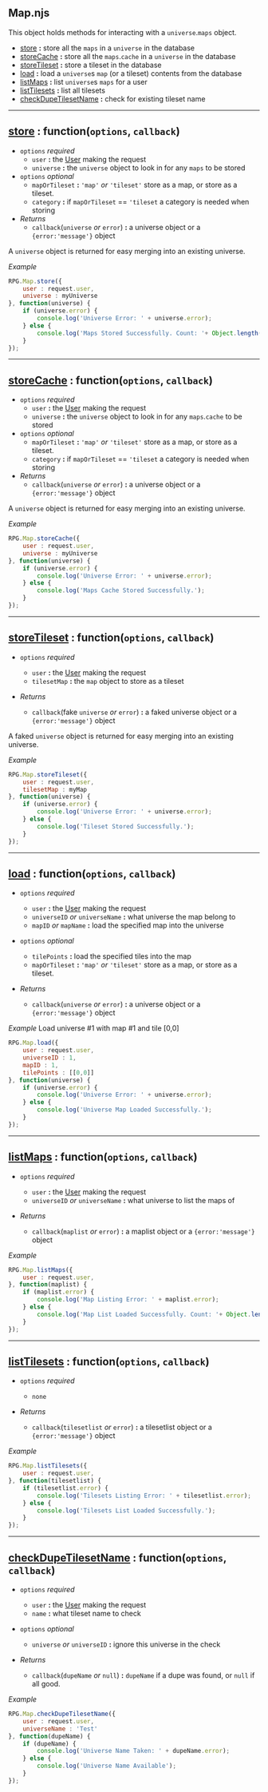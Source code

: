 Map.njs
---

This object holds methods for interacting with a `universe`.`maps` object.

* [store](#store) **:** store all the `maps` in a `universe` in the database
* [storeCache](#storeCache) **:** store all the `maps`.`cache` in a `universe` in the database
* [storeTileset](#storeTileset) **:** store a tileset in the database
* [load](#load) **:** load a `universe`s `map` (or a tileset) contents from the database
* [listMaps](#listMaps) **:** list `universe`s `maps` for a user
* [listTilesets](#listTilesets) **:** list all tilesets
* [checkDupeTilesetName](#checkDupeTilesetName) **:** check for existing tileset name

---

<a name="store"></a>

## [store](#store) : function(`options`, `callback`)

* `options` *required*
    * `user` **:** the [User](#) making the request
    * `universe` **:** the `universe` object to look in for any `maps` to be stored
* `options` *optional*
    * `mapOrTileset` **:** `'map'` *or* `'tileset'` store as a map, or store as a tileset.
    * `category` **:** if `mapOrTileset` == `'tileset` a category is needed when storing
* *Returns*
    * `callback`(`universe` *or* `error`) **:** a universe object or a `{error:'message'}` object

A `universe` object is returned for easy merging into an existing universe.

*Example*

```javascript
RPG.Map.store({
    user : request.user,
    universe : myUniverse
}, function(universe) {
    if (universe.error) {
        console.log('Universe Error: ' + universe.error);
    } else {
        console.log('Maps Stored Successfully. Count: '+ Object.length(universe.maps));
    }
});
```

---

<a name="storeCache"></a>

## [storeCache](#storeCache) : function(`options`, `callback`)

* `options` *required*
    * `user` **:** the [User](#) making the request
    * `universe` **:** the `universe` object to look in for any `maps`.`cache` to be stored
* `options` *optional*
    * `mapOrTileset` **:** `'map'` *or* `'tileset'` store as a map, or store as a tileset.
    * `category` **:** if `mapOrTileset` == `'tileset` a category is needed when storing
* *Returns*
    * `callback`(`universe` *or* `error`) **:** a universe object or a `{error:'message'}` object

A `universe` object is returned for easy merging into an existing universe.

*Example*

```javascript
RPG.Map.storeCache({
    user : request.user,
    universe : myUniverse
}, function(universe) {
    if (universe.error) {
        console.log('Universe Error: ' + universe.error);
    } else {
        console.log('Maps Cache Stored Successfully.');
    }
});
```

---

<a name="storeTileset"></a>

## [storeTileset](#storeTileset) : function(`options`, `callback`)

* `options` *required*
    * `user` **:** the [User](#) making the request
    * `tilesetMap` **:** the `map` object to store as a tileset

* *Returns*
    * `callback`(fake `universe` *or* `error`) **:** a faked universe object or a `{error:'message'}` object

A faked `universe` object is returned for easy merging into an existing universe.

*Example*

```javascript
RPG.Map.storeTileset({
    user : request.user,
    tilesetMap : myMap
}, function(universe) {
    if (universe.error) {
        console.log('Universe Error: ' + universe.error);
    } else {
        console.log('Tileset Stored Successfully.');
    }
});
```


---

<a name="load"></a>

## [load](#load) : function(`options`, `callback`)

* `options` *required*
    * `user` **:** the [User](#) making the request
    * `universeID` *or* `universeName` **:** what universe the map belong to
    * `mapID` *or* `mapName` **:** load the specified map into the universe

* `options` *optional*
    * `tilePoints` **:** load the specified tiles into the map
    * `mapOrTileset` **:** `'map'` *or* `'tileset'` store as a map, or store as a tileset.


* *Returns*
    * `callback`(`universe` *or* `error`) **:** a universe object or a `{error:'message'}` object

*Example* Load universe #1 with map #1 and tile [0,0]

```javascript
RPG.Map.load({
    user : request.user,
    universeID : 1,
    mapID : 1,
    tilePoints : [[0,0]]
}, function(universe) {
    if (universe.error) {
        console.log('Universe Error: ' + universe.error);
    } else {
        console.log('Universe Map Loaded Successfully.');
    }
});
```

---

<a name="listMaps"></a>

## [listMaps](#listMaps) : function(`options`, `callback`)

* `options` *required*
    * `user` **:** the [User](#) making the request
    * `universeID` *or* `universeName` **:** what universe to list the maps of

* *Returns*
    * `callback`(`maplist` *or* `error`) **:** a maplist object or a `{error:'message'}` object

*Example*

```javascript
RPG.Map.listMaps({
    user : request.user,
}, function(maplist) {
    if (maplist.error) {
        console.log('Map Listing Error: ' + maplist.error);
    } else {
        console.log('Map List Loaded Successfully. Count: '+ Object.length(maplist));
    }
});
```


---

<a name="listTilesets"></a>

## [listTilesets](#listTilesets) : function(`options`, `callback`)

* `options` *required*
    * `none`

* *Returns*
    * `callback`(`tilesetlist` *or* `error`) **:** a tilesetlist object or a `{error:'message'}` object

*Example*

```javascript
RPG.Map.listTilesets({
    user : request.user,
}, function(tilesetlist) {
    if (tilesetlist.error) {
        console.log('Tilesets Listing Error: ' + tilesetlist.error);
    } else {
        console.log('Tilesets List Loaded Successfully.');
    }
});
```

---

<a name="checkDupeTilesetName"></a>

## [checkDupeTilesetName](#checkDupeTilesetName) : function(`options`, `callback`)

* `options` *required*
    * `user` **:** the [User](#) making the request
    * `name` **:** what tileset name to check

* `options` *optional*
    * `universe` *or* `universeID` **:** ignore this universe in the check

* *Returns*
    * `callback`(`dupeName` *or* `null`) **:** `dupeName` if a dupe was found, or `null` if all good.

*Example*

```javascript
RPG.Map.checkDupeTilesetName({
    user : request.user,
    universeName : 'Test'
}, function(dupeName) {
    if (dupeName) {
        console.log('Universe Name Taken: ' + dupeName.error);
    } else {
        console.log('Universe Name Available');
    }
});
```